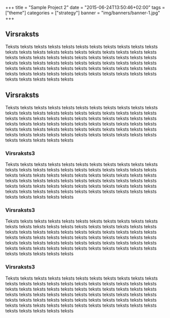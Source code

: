 +++
title = "Sample Project 2"
date = "2015-06-24T13:50:46+02:00"
tags = ["theme"]
categories = ["strategy"]
banner = "img/banners/banner-1.jpg"
+++

## Virsraksts

Teksts teksts teksts teksts teksts teksts teksts teksts teksts teksts teksts teksts teksts teksts teksts teksts teksts teksts teksts teksts teksts teksts teksts teksts teksts teksts teksts teksts teksts teksts teksts teksts teksts teksts teksts teksts teksts teksts teksts teksts teksts teksts teksts teksts teksts teksts teksts teksts teksts teksts teksts teksts teksts teksts teksts teksts teksts teksts teksts teksts teksts teksts teksts teksts teksts teksts teksts teksts teksts teksts teksts 

## Virsraksts

Teksts teksts teksts teksts teksts teksts teksts teksts teksts teksts teksts teksts teksts teksts teksts teksts teksts teksts teksts teksts teksts teksts teksts teksts teksts teksts teksts teksts teksts teksts teksts teksts teksts teksts teksts teksts teksts teksts teksts teksts teksts teksts teksts teksts teksts teksts teksts teksts teksts teksts teksts teksts teksts teksts teksts teksts teksts teksts teksts teksts teksts teksts teksts teksts teksts teksts teksts teksts teksts teksts teksts 

### Virsraksts3

Teksts teksts teksts teksts teksts teksts teksts teksts teksts teksts teksts teksts teksts teksts teksts teksts teksts teksts teksts teksts teksts teksts teksts teksts teksts teksts teksts teksts teksts teksts teksts teksts teksts teksts teksts teksts teksts teksts teksts teksts teksts teksts teksts teksts teksts teksts teksts teksts teksts teksts teksts teksts teksts teksts teksts teksts teksts teksts teksts teksts teksts teksts teksts teksts teksts teksts teksts teksts teksts teksts teksts 

### Virsraksts3

Teksts teksts teksts teksts teksts teksts teksts teksts teksts teksts teksts teksts teksts teksts teksts teksts teksts teksts teksts teksts teksts teksts teksts teksts teksts teksts teksts teksts teksts teksts teksts teksts teksts teksts teksts teksts teksts teksts teksts teksts teksts teksts teksts teksts teksts teksts teksts teksts teksts teksts teksts teksts teksts teksts teksts teksts teksts teksts teksts teksts teksts teksts teksts teksts teksts teksts teksts teksts teksts teksts teksts 

### Virsraksts3

Teksts teksts teksts teksts teksts teksts teksts teksts teksts teksts teksts teksts teksts teksts teksts teksts teksts teksts teksts teksts teksts teksts teksts teksts teksts teksts teksts teksts teksts teksts teksts teksts teksts teksts teksts teksts teksts teksts teksts teksts teksts teksts teksts teksts teksts teksts teksts teksts teksts teksts teksts teksts teksts teksts teksts teksts teksts teksts teksts teksts teksts teksts teksts teksts teksts teksts teksts teksts teksts teksts teksts 